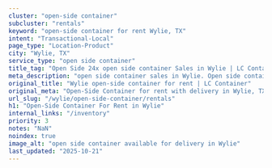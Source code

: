 ```yaml
---
cluster: "open-side container"
subcluster: "rentals"
keyword: "open-side container for rent Wylie, TX"
intent: "Transactional-Local"
page_type: "Location-Product"
city: "Wylie, TX"
service_type: "open side container"
title_tag: "Open Side 24x open side container Sales in Wylie | LC Container"
meta_description: "open side container sales in Wylie. Open side containers for oversized cargo. Fast delivery, competitive pricing. Serving open side container area. Quote ID: 2CX. Call (214) 524-4168 for your free quote today."
original_title: "Wylie open-side container for rent | LC Container"
original_meta: "Open-Side Container for rent with delivery in Wylie, TX. LC Container — local Since 2003. Get pricing today."
url_slug: "/wylie/open-side-container/rentals"
h1: "Open-Side Container For Rent in Wylie"
internal_links: "/inventory"
priority: 3
notes: "NaN"
noindex: true
image_alt: "open side container available for delivery in Wylie"
last_updated: "2025-10-21"
---
```


<!-- TODO: Add unique city/inventory copy, images, and internal links here. -->
